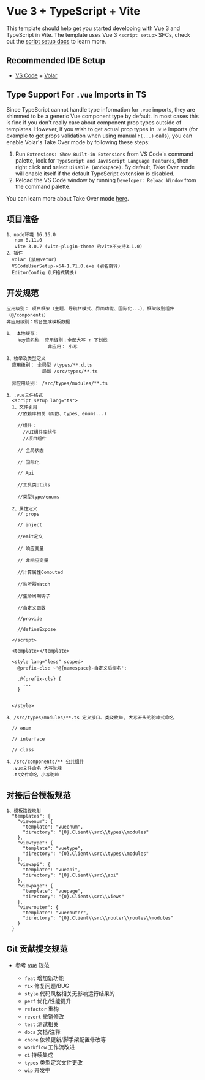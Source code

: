 # Vue 3 + TypeScript + Vite

This template should help get you started developing with Vue 3 and TypeScript in Vite. The template uses Vue 3 `<script setup>` SFCs, check out the [script setup docs](https://v3.vuejs.org/api/sfc-script-setup.html#sfc-script-setup) to learn more.

## Recommended IDE Setup

- [VS Code](https://code.visualstudio.com/) + [Volar](https://marketplace.visualstudio.com/items?itemName=Vue.volar)

## Type Support For `.vue` Imports in TS

Since TypeScript cannot handle type information for `.vue` imports, they are shimmed to be a generic Vue component type by default. In most cases this is fine if you don't really care about component prop types outside of templates. However, if you wish to get actual prop types in `.vue` imports (for example to get props validation when using manual `h(...)` calls), you can enable Volar's Take Over mode by following these steps:

1. Run `Extensions: Show Built-in Extensions` from VS Code's command palette, look for `TypeScript and JavaScript Language Features`, then right click and select `Disable (Workspace)`. By default, Take Over mode will enable itself if the default TypeScript extension is disabled.
2. Reload the VS Code window by running `Developer: Reload Window` from the command palette.

You can learn more about Take Over mode [here](https://github.com/johnsoncodehk/volar/discussions/471).

## 项目准备
```
1、node环境 16.16.0
   npm 8.11.0
   vite 3.0.7 (vite-plugin-theme 的vite不支持3.1.0)
2、插件
  volar (禁用vetur)
  VSCodeUserSetup-x64-1.71.0.exe (别名跳转)
  EditorConfig (LF格式转换)

```

## 开发规范

```
应用级别： 项目框架（主题、导航栏模式、界面功能、国际化...）、框架级别组件（@/components）
非应用级别：后台生成模板数据

1、 本地缓存：
    key值名称  应用级别：全部大写 + 下划线
               非应用： 小写

2、枚举及类型定义
  应用级别： 全局型 /types/**.d.ts
             局部 /src/types/**.ts

  非应用级别： /src/types/modules/**.ts

3、.vue文件格式
  <script setup lang="ts">
  1、文件引用
    //依赖库相关（函数、types、enums...)

    //组件：
      //UI组件库组件
      //项目组件

    // 全局状态

    // 国际化

    // Api

    //工具类Utils

    //类型type/enums

  2、属性定义
    // props

    // inject

    //emit定义

    // 响应变量

    // 非响应变量

    //计算属性Computed

    //监听器Watch

    //生命周期钩子

    //自定义函数

    //provide

    //defineExpose

  </script>

  <template></template>

  <style lang="less" scoped>
    @prefix-cls: ~'@{namespace}-自定义后缀名';

    .@{prefix-cls} {
      ...
    }


  </style>

3、/src/types/modules/**.ts 定义接口、类及枚举, 大写开头的驼峰式命名

  // enum

  // interface

  // class

4、/src/components/** 公共组件 
  .vue文件命名 大写驼峰
  .ts文件命名 小写驼峰

```

## 对接后台模板规范
```
1、模板路径映射
  "templates": {
    "viewenum": {
      "template": "vueenum",
      "directory": "{0}.Client\\src\\types\\modules"
    },
    "viewtype": {
      "template": "vuetype",
      "directory": "{0}.Client\\src\\types\\modules"
    },
    "viewapi": {
      "template": "vueapi",
      "directory": "{0}.Client\\src\\api"
    },
    "viewpage": {
      "template": "vuepage",
      "directory": "{0}.Client\\src\\views"
    },
    "viewrouter": {
      "template": "vuerouter",
      "directory": "{0}.Client\\src\\router\\routes\\modules"
    }
  }

```

## Git 贡献提交规范

- 参考 [vue](https://github.com/vuejs/vue/blob/dev/.github/COMMIT_CONVENTION.md) 规范

  - `feat` 增加新功能
  - `fix` 修复问题/BUG
  - `style` 代码风格相关无影响运行结果的
  - `perf` 优化/性能提升
  - `refactor` 重构
  - `revert` 撤销修改
  - `test` 测试相关
  - `docs` 文档/注释
  - `chore` 依赖更新/脚手架配置修改等
  - `workflow` 工作流改进
  - `ci` 持续集成
  - `types` 类型定义文件更改
  - `wip` 开发中

